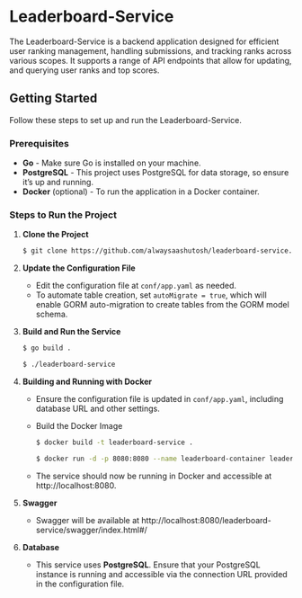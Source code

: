 # Leaderboard-Service

The Leaderboard-Service is a backend application designed for efficient user ranking management, handling submissions, and tracking ranks across various scopes. It supports a range of API endpoints that allow for updating, and querying user ranks and top scores.

## Getting Started

Follow these steps to set up and run the Leaderboard-Service.

### Prerequisites
- **Go** - Make sure Go is installed on your machine.
- **PostgreSQL** - This project uses PostgreSQL for data storage, so ensure it’s up and running.
- **Docker** (optional) - To run the application in a Docker container.

### Steps to Run the Project

1. **Clone the Project**

   ```bash
   $ git clone https://github.com/alwaysaashutosh/leaderboard-service.git 
   ```

2. **Update the Configuration File**

   - Edit the configuration file at ```conf/app.yaml``` as needed.
   - To automate table creation, set ```autoMigrate = true```, which will enable GORM auto-migration to create tables from the GORM model schema.

3. **Build and Run the Service**
   ```bash
   $ go build .

   $ ./leaderboard-service
   ```
4. **Building and Running with Docker**

   - Ensure the configuration file is updated in ```conf/app.yaml```, including database URL and other settings.

   - Build the Docker Image
     ``` bash
     $ docker build -t leaderboard-service .
     ```
     
     ``` bash
     $ docker run -d -p 8080:8080 --name leaderboard-container leaderboard-service
     ```
   
   - The service should now be running in Docker and accessible at http://localhost:8080.

5. **Swagger**
    - Swagger will be available at http://localhost:8080/leaderboard-service/swagger/index.html#/

6. **Database**
   - This service uses **PostgreSQL**. Ensure that your PostgreSQL instance is running and accessible via the connection URL provided in the configuration file.


